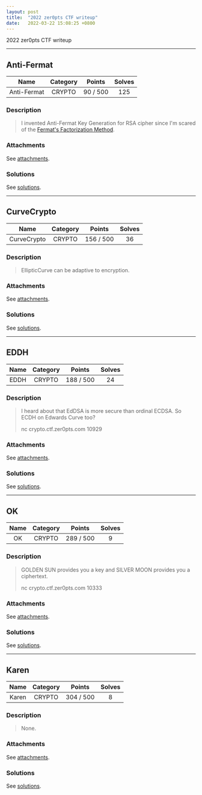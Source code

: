 ```yaml
---
layout: post
title:  "2022 zer0pts CTF writeup"
date:   2022-03-22 15:08:25 +0800
---
```


2022 zer0pts CTF writeup

***

## Anti-Fermat

|  Name  |  Category  |  Points  |  Solves  |
| :----: | :----: | :----: | :----: |
|  Anti-Fermat  |  CRYPTO  |  90 / 500  |  125  |

### Description
> I invented Anti-Fermat Key Generation for RSA cipher since I'm scared of the [Fermat's Factorization Method](https://en.wikipedia.org/wiki/Fermat's_factorization_method).

### Attachments
See [attachments](https://github.com/roadicing/ctf-writeups/tree/main/2022/zer0ptsctf/anti-fermat/attachments).

### Solutions
See [solutions](https://github.com/roadicing/ctf-writeups/tree/main/2022/zer0ptsctf/anti-fermat/solutions).

***

## CurveCrypto

|  Name  |  Category  |  Points  |  Solves  |
| :----: | :----: | :----: | :----: |
|  CurveCrypto  |  CRYPTO  |  156 / 500  |  36  |

### Description
> EllipticCurve can be adaptive to encryption.

### Attachments
See [attachments](https://github.com/roadicing/ctf-writeups/tree/main/2022/zer0ptsctf/curvecrypto/attachments).

### Solutions
See [solutions](https://github.com/roadicing/ctf-writeups/tree/main/2022/zer0ptsctf/curvecrypto/solutions).

***

## EDDH

|  Name  |  Category  |  Points  |  Solves  |
| :----: | :----: | :----: | :----: |
|  EDDH  |  CRYPTO  |  188 / 500  |  24  |

### Description
> I heard about that EdDSA is more secure than ordinal ECDSA. So ECDH on Edwards Curve too?
> 
> nc crypto.ctf.zer0pts.com 10929

### Attachments
See [attachments](https://github.com/roadicing/ctf-writeups/tree/main/2022/zer0ptsctf/eddh/attachments).

### Solutions
See [solutions](https://github.com/roadicing/ctf-writeups/tree/main/2022/zer0ptsctf/eddh/solutions).

***

## OK

|  Name  |  Category  |  Points  |  Solves  |
| :----: | :----: | :----: | :----: |
|  OK  |  CRYPTO  |  289 / 500  |  9  |

### Description
> GOLDEN SUN provides you a key and SILVER MOON provides you a ciphertext.
> 
> nc crypto.ctf.zer0pts.com 10333

### Attachments
See [attachments](https://github.com/roadicing/ctf-writeups/tree/main/2022/zer0ptsctf/ok/attachments).

### Solutions
See [solutions](https://github.com/roadicing/ctf-writeups/tree/main/2022/zer0ptsctf/ok/solutions).

***

## Karen

|  Name  |  Category  |  Points  |  Solves  |
| :----: | :----: | :----: | :----: |
|  Karen  |  CRYPTO  |  304 / 500  |  8  |

### Description
> None.

### Attachments
See [attachments](https://github.com/roadicing/ctf-writeups/tree/main/2022/zer0ptsctf/karen/attachments).

### Solutions
See [solutions](https://github.com/roadicing/ctf-writeups/tree/main/2022/zer0ptsctf/karen/solutions).
